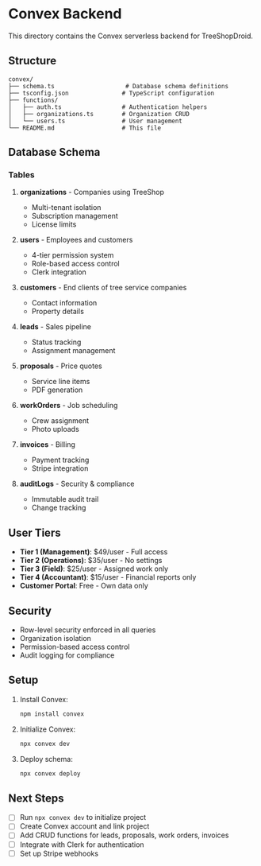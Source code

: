 # Convex Backend

This directory contains the Convex serverless backend for TreeShopDroid.

## Structure

```
convex/
├── schema.ts                    # Database schema definitions
├── tsconfig.json               # TypeScript configuration
├── functions/
│   ├── auth.ts                 # Authentication helpers
│   ├── organizations.ts        # Organization CRUD
│   └── users.ts                # User management
└── README.md                   # This file
```

## Database Schema

### Tables

1. **organizations** - Companies using TreeShop
   - Multi-tenant isolation
   - Subscription management
   - License limits

2. **users** - Employees and customers
   - 4-tier permission system
   - Role-based access control
   - Clerk integration

3. **customers** - End clients of tree service companies
   - Contact information
   - Property details

4. **leads** - Sales pipeline
   - Status tracking
   - Assignment management

5. **proposals** - Price quotes
   - Service line items
   - PDF generation

6. **workOrders** - Job scheduling
   - Crew assignment
   - Photo uploads

7. **invoices** - Billing
   - Payment tracking
   - Stripe integration

8. **auditLogs** - Security & compliance
   - Immutable audit trail
   - Change tracking

## User Tiers

- **Tier 1 (Management)**: $49/user - Full access
- **Tier 2 (Operations)**: $35/user - No settings
- **Tier 3 (Field)**: $25/user - Assigned work only
- **Tier 4 (Accountant)**: $15/user - Financial reports only
- **Customer Portal**: Free - Own data only

## Security

- Row-level security enforced in all queries
- Organization isolation
- Permission-based access control
- Audit logging for compliance

## Setup

1. Install Convex:
   ```bash
   npm install convex
   ```

2. Initialize Convex:
   ```bash
   npx convex dev
   ```

3. Deploy schema:
   ```bash
   npx convex deploy
   ```

## Next Steps

- [ ] Run `npx convex dev` to initialize project
- [ ] Create Convex account and link project
- [ ] Add CRUD functions for leads, proposals, work orders, invoices
- [ ] Integrate with Clerk for authentication
- [ ] Set up Stripe webhooks
